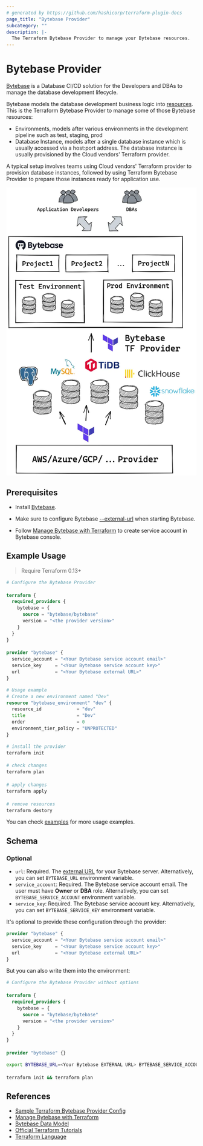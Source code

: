 ```yaml
---
# generated by https://github.com/hashicorp/terraform-plugin-docs
page_title: "Bytebase Provider"
subcategory: ""
description: |-
  The Terraform Bytebase Provider to manage your Bytebase resources.
---
```


# Bytebase Provider

[Bytebase](https://bytebase.com) is a Database CI/CD solution for the Developers and DBAs to manage
the database development lifecycle.

Bytebase models the database development business logic into [resources](https://www.bytebase.com/docs/concepts/data-model).
This is the Terraform Bytebase Provider to manage some of those Bytebase resources:

- Environments, models after various environments in the development pipeline such as test, staging,
  prod
- Database Instance, models after a single database instance which is usually accessed via a
  host:port address. The database instance is usually provisioned by the Cloud vendors' Terraform
  provider.

A typical setup involves teams using Cloud vendors' Terraform provider to provision database
instances, followed by using Terraform Bytebase Provider to prepare those instances ready for
application use.

![Overview](https://raw.githubusercontent.com/bytebase/terraform-provider-bytebase/main/docs/assets/overview.webp)

## Prerequisites

- Install [Bytebase](https://www.bytebase.com/docs/get-started/install/overview).

- Make sure to configure Bytebase [--external-url](https://www.bytebase.com/docs/get-started/install/external-url)
  when starting Bytebase.

- Follow [Manage Bytebase with Terraform](https://www.bytebase.com/docs/get-started/terraform) to
  create service account in Bytebase console.

## Example Usage

> Require Terraform 0.13+

```terraform
# Configure the Bytebase Provider

terraform {
  required_providers {
    bytebase = {
      source = "bytebase/bytebase"
      version = "<the provider version>"
    }
  }
}

provider "bytebase" {
  service_account = "<Your Bytebase service account email>"
  service_key     = "<Your Bytebase service account key>"
  url             = "<Your Bytebase external URL>"
}
```

```terraform
# Usage example
# Create a new environment named "Dev"
resource "bytebase_environment" "dev" {
  resource_id             = "dev"
  title                   = "Dev"
  order                   = 0
  environment_tier_policy = "UNPROTECTED"
}
```

```bash
# install the provider
terraform init

# check changes
terraform plan

# apply changes
terraform apply

# remove resources
terraform destory
```

You can check [examples](https://github.com/bytebase/terraform-provider-bytebase/blob/main/examples) for more usage examples.

<!-- schema generated by tfplugindocs -->

## Schema

### Optional

- `url`: Required. The [external URL](https://www.bytebase.com/docs/get-started/install/external-url) for your Bytebase server. Alternatively, you can set `BYTEBASE_URL` environment variable.
- `service_account`: Required. The Bytebase service account email. The user must have **Owner** or **DBA** role. Alternatively, you can set `BYTEBASE_SERVICE_ACCOUNT` environment variable.
- `service_key`: Required. The Bytebase service account key. Alternatively, you can set `BYTEBASE_SERVICE_KEY` environment variable.

It's optional to provide these configuration through the provider:

```terraform
provider "bytebase" {
  service_account = "<Your Bytebase service account email>"
  service_key     = "<Your Bytebase service account key>"
  url             = "<Your Bytebase external URL>"
}
```

But you can also write them into the environment:

```terraform
# Configure the Bytebase Provider without options

terraform {
  required_providers {
    bytebase = {
      source = "bytebase/bytebase"
      version = "<the provider version>"
    }
  }
}

provider "bytebase" {}
```

```bash
export BYTEBASE_URL=<Your Bytebase EXTERNAL URL> BYTEBASE_SERVICE_ACCOUNT=<Your Bytebase service account email> BYTEBASE_SERVICE_KEY=<Your Bytebase service account key>

terraform init && terraform plan
```

## References

- [Sample Terraform Bytebase Provider Config](https://github.com/bytebase/terraform-provider-bytebase/blob/main/examples)
- [Manage Bytebase with Terraform](https://www.bytebase.com/docs/get-started/terraform)
- [Bytebase Data Model](https://www.bytebase.com/docs/concepts/data-model)
- [Official Terraform Tutorials](https://developer.hashicorp.com/terraform/tutorials)
- [Terraform Language](https://developer.hashicorp.com/terraform/language)
